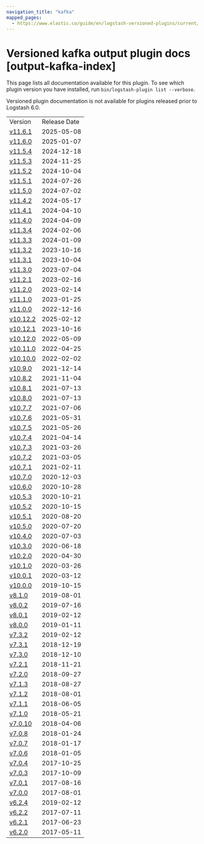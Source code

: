 ```yaml
---
navigation_title: "kafka"
mapped_pages:
  - https://www.elastic.co/guide/en/logstash-versioned-plugins/current/output-kafka-index.html
---
```


# Versioned kafka output plugin docs [output-kafka-index]

This page lists all documentation available for this plugin. To see which plugin version you have installed, run `bin/logstash-plugin list --verbose`.

Versioned plugin documentation is not available for plugins released prior to Logstash 6.0.

| | |
| :- | :- |
| Version | Release Date |
| [v11.6.1](v11-6-1-plugins-outputs-kafka.md) | 2025-05-08 |
| [v11.6.0](v11-6-0-plugins-outputs-kafka.md) | 2025-01-07 |
| [v11.5.4](v11-5-4-plugins-outputs-kafka.md) | 2024-12-18 |
| [v11.5.3](v11-5-3-plugins-outputs-kafka.md) | 2024-11-25 |
| [v11.5.2](v11-5-2-plugins-outputs-kafka.md) | 2024-10-04 |
| [v11.5.1](v11-5-1-plugins-outputs-kafka.md) | 2024-07-26 |
| [v11.5.0](v11-5-0-plugins-outputs-kafka.md) | 2024-07-02 |
| [v11.4.2](v11-4-2-plugins-outputs-kafka.md) | 2024-05-17 |
| [v11.4.1](v11-4-1-plugins-outputs-kafka.md) | 2024-04-10 |
| [v11.4.0](v11-4-0-plugins-outputs-kafka.md) | 2024-04-09 |
| [v11.3.4](v11-3-4-plugins-outputs-kafka.md) | 2024-02-06 |
| [v11.3.3](v11-3-3-plugins-outputs-kafka.md) | 2024-01-09 |
| [v11.3.2](v11-3-2-plugins-outputs-kafka.md) | 2023-10-16 |
| [v11.3.1](v11-3-1-plugins-outputs-kafka.md) | 2023-10-04 |
| [v11.3.0](v11-3-0-plugins-outputs-kafka.md) | 2023-07-04 |
| [v11.2.1](v11-2-1-plugins-outputs-kafka.md) | 2023-02-16 |
| [v11.2.0](v11-2-0-plugins-outputs-kafka.md) | 2023-02-14 |
| [v11.1.0](v11-1-0-plugins-outputs-kafka.md) | 2023-01-25 |
| [v11.0.0](v11-0-0-plugins-outputs-kafka.md) | 2022-12-16 |
| [v10.12.2](v10-12-2-plugins-outputs-kafka.md) | 2025-02-12 |
| [v10.12.1](v10-12-1-plugins-outputs-kafka.md) | 2023-10-16 |
| [v10.12.0](v10-12-0-plugins-outputs-kafka.md) | 2022-05-09 |
| [v10.11.0](v10-11-0-plugins-outputs-kafka.md) | 2022-04-25 |
| [v10.10.0](v10-10-0-plugins-outputs-kafka.md) | 2022-02-02 |
| [v10.9.0](v10-9-0-plugins-outputs-kafka.md) | 2021-12-14 |
| [v10.8.2](v10-8-2-plugins-outputs-kafka.md) | 2021-11-04 |
| [v10.8.1](v10-8-1-plugins-outputs-kafka.md) | 2021-07-13 |
| [v10.8.0](v10-8-0-plugins-outputs-kafka.md) | 2021-07-13 |
| [v10.7.7](v10-7-7-plugins-outputs-kafka.md) | 2021-07-06 |
| [v10.7.6](v10-7-6-plugins-outputs-kafka.md) | 2021-05-31 |
| [v10.7.5](v10-7-5-plugins-outputs-kafka.md) | 2021-05-26 |
| [v10.7.4](v10-7-4-plugins-outputs-kafka.md) | 2021-04-14 |
| [v10.7.3](v10-7-3-plugins-outputs-kafka.md) | 2021-03-26 |
| [v10.7.2](v10-7-2-plugins-outputs-kafka.md) | 2021-03-05 |
| [v10.7.1](v10-7-1-plugins-outputs-kafka.md) | 2021-02-11 |
| [v10.7.0](v10-7-0-plugins-outputs-kafka.md) | 2020-12-03 |
| [v10.6.0](v10-6-0-plugins-outputs-kafka.md) | 2020-10-28 |
| [v10.5.3](v10-5-3-plugins-outputs-kafka.md) | 2020-10-21 |
| [v10.5.2](v10-5-2-plugins-outputs-kafka.md) | 2020-10-15 |
| [v10.5.1](v10-5-1-plugins-outputs-kafka.md) | 2020-08-20 |
| [v10.5.0](v10-5-0-plugins-outputs-kafka.md) | 2020-07-20 |
| [v10.4.0](v10-4-0-plugins-outputs-kafka.md) | 2020-07-03 |
| [v10.3.0](v10-3-0-plugins-outputs-kafka.md) | 2020-06-18 |
| [v10.2.0](v10-2-0-plugins-outputs-kafka.md) | 2020-04-30 |
| [v10.1.0](v10-1-0-plugins-outputs-kafka.md) | 2020-03-26 |
| [v10.0.1](v10-0-1-plugins-outputs-kafka.md) | 2020-03-12 |
| [v10.0.0](v10-0-0-plugins-outputs-kafka.md) | 2019-10-15 |
| [v8.1.0](v8-1-0-plugins-outputs-kafka.md) | 2019-08-01 |
| [v8.0.2](v8-0-2-plugins-outputs-kafka.md) | 2019-07-16 |
| [v8.0.1](v8-0-1-plugins-outputs-kafka.md) | 2019-02-12 |
| [v8.0.0](v8-0-0-plugins-outputs-kafka.md) | 2019-01-11 |
| [v7.3.2](v7-3-2-plugins-outputs-kafka.md) | 2019-02-12 |
| [v7.3.1](v7-3-1-plugins-outputs-kafka.md) | 2018-12-19 |
| [v7.3.0](v7-3-0-plugins-outputs-kafka.md) | 2018-12-10 |
| [v7.2.1](v7-2-1-plugins-outputs-kafka.md) | 2018-11-21 |
| [v7.2.0](v7-2-0-plugins-outputs-kafka.md) | 2018-09-27 |
| [v7.1.3](v7-1-3-plugins-outputs-kafka.md) | 2018-08-27 |
| [v7.1.2](v7-1-2-plugins-outputs-kafka.md) | 2018-08-01 |
| [v7.1.1](v7-1-1-plugins-outputs-kafka.md) | 2018-06-05 |
| [v7.1.0](v7-1-0-plugins-outputs-kafka.md) | 2018-05-21 |
| [v7.0.10](v7-0-10-plugins-outputs-kafka.md) | 2018-04-06 |
| [v7.0.8](v7-0-8-plugins-outputs-kafka.md) | 2018-01-24 |
| [v7.0.7](v7-0-7-plugins-outputs-kafka.md) | 2018-01-17 |
| [v7.0.6](v7-0-6-plugins-outputs-kafka.md) | 2018-01-05 |
| [v7.0.4](v7-0-4-plugins-outputs-kafka.md) | 2017-10-25 |
| [v7.0.3](v7-0-3-plugins-outputs-kafka.md) | 2017-10-09 |
| [v7.0.1](v7-0-1-plugins-outputs-kafka.md) | 2017-08-16 |
| [v7.0.0](v7-0-0-plugins-outputs-kafka.md) | 2017-08-01 |
| [v6.2.4](v6-2-4-plugins-outputs-kafka.md) | 2019-02-12 |
| [v6.2.2](v6-2-2-plugins-outputs-kafka.md) | 2017-07-11 |
| [v6.2.1](v6-2-1-plugins-outputs-kafka.md) | 2017-06-23 |
| [v6.2.0](v6-2-0-plugins-outputs-kafka.md) | 2017-05-11 |
